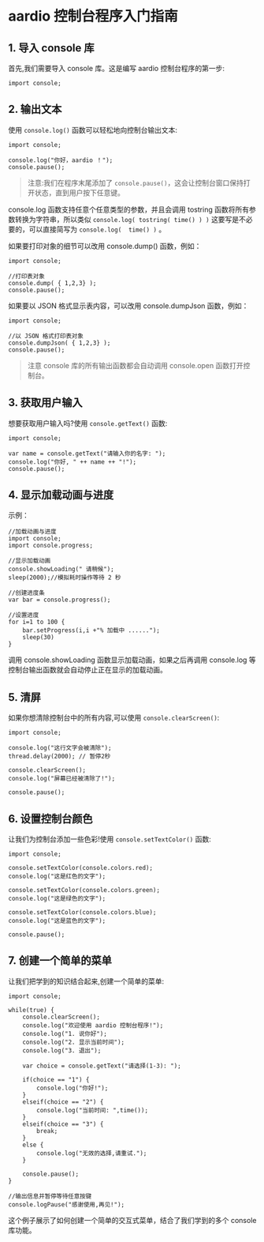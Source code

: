 # aardio 控制台程序入门指南


## 1. 导入 console 库

首先,我们需要导入 console 库。这是编写 aardio 控制台程序的第一步:

```aardio
import console;
```

## 2. 输出文本

使用 `console.log()` 函数可以轻松地向控制台输出文本:

```aardio
import console;

console.log("你好，aardio ！");
console.pause();
```

> 注意:我们在程序末尾添加了 `console.pause()`，这会让控制台窗口保持打开状态，直到用户按下任意键。

console.log 函数支持任意个任意类型的参数，并且会调用 tostring 函数将所有参数转换为字符串，所以类似 `console.log( tostring( time() ) )` 这要写是不必要的，可以直接简写为 `console.log(  time() )` 。

如果要打印对象的细节可以改用 console.dump() 函数，例如：

```aardio
import console; 

//打印表对象
console.dump( { 1,2,3} );
console.pause();
```

如果要以 JSON 格式显示表内容，可以改用 console.dumpJson 函数，例如：

```aardio
import console; 

//以 JSON 格式打印表对象
console.dumpJson( { 1,2,3} );
console.pause();
```

> 注意 console 库的所有输出函数都会自动调用 console.open 函数打开控制台。

## 3. 获取用户输入

想要获取用户输入吗?使用 `console.getText()` 函数:

```aardio
import console;

var name = console.getText("请输入你的名字: ");
console.log("你好, " ++ name ++ "!");
console.pause();
```

## 4. 显示加载动画与进度

示例：

```aardio
//加载动画与进度
import console;
import console.progress; 

//显示加载动画
console.showLoading(" 请稍候");
sleep(2000);//模拟耗时操作等待 2 秒

//创建进度条
var bar = console.progress();

//设置进度
for i=1 to 100 {
	bar.setProgress(i,i +"% 加载中 ......");
	sleep(30)
}
```

调用 console.showLoading 函数显示加载动画，如果之后再调用 console.log 等控制台输出函数就会自动停止正在显示的加载动画。

## 5. 清屏

如果你想清除控制台中的所有内容,可以使用 `console.clearScreen()`:

```aardio
import console;

console.log("这行文字会被清除");
thread.delay(2000); // 暂停2秒

console.clearScreen();
console.log("屏幕已经被清除了!");

console.pause();
```

## 6. 设置控制台颜色

让我们为控制台添加一些色彩!使用 `console.setTextColor()` 函数:

```aardio
import console;

console.setTextColor(console.colors.red);
console.log("这是红色的文字");

console.setTextColor(console.colors.green);
console.log("这是绿色的文字");

console.setTextColor(console.colors.blue);
console.log("这是蓝色的文字");

console.pause();
```

## 7. 创建一个简单的菜单

让我们把学到的知识结合起来,创建一个简单的菜单:

```aardio
import console;

while(true) {
    console.clearScreen();
    console.log("欢迎使用 aardio 控制台程序!");
    console.log("1. 说你好");
    console.log("2. 显示当前时间");
    console.log("3. 退出");
    
    var choice = console.getText("请选择(1-3): ");
    
    if(choice == "1") {
        console.log("你好!");
    }
    elseif(choice == "2") {
        console.log("当前时间: ",time());
    }
    elseif(choice == "3") {
        break;
    }
    else {
        console.log("无效的选择,请重试.");
    }
    
    console.pause();
}

//输出信息并暂停等待任意按键
console.logPause("感谢使用,再见!");
```

这个例子展示了如何创建一个简单的交互式菜单，结合了我们学到的多个 console 库功能。
